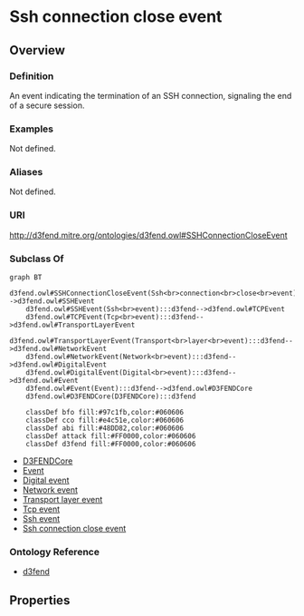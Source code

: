 # Ssh connection close event

## Overview

### Definition
An event indicating the termination of an SSH connection, signaling the end of a secure session.

### Examples
Not defined.

### Aliases
Not defined.

### URI
http://d3fend.mitre.org/ontologies/d3fend.owl#SSHConnectionCloseEvent

### Subclass Of
```mermaid
graph BT
    d3fend.owl#SSHConnectionCloseEvent(Ssh<br>connection<br>close<br>event):::d3fend-->d3fend.owl#SSHEvent
    d3fend.owl#SSHEvent(Ssh<br>event):::d3fend-->d3fend.owl#TCPEvent
    d3fend.owl#TCPEvent(Tcp<br>event):::d3fend-->d3fend.owl#TransportLayerEvent
    d3fend.owl#TransportLayerEvent(Transport<br>layer<br>event):::d3fend-->d3fend.owl#NetworkEvent
    d3fend.owl#NetworkEvent(Network<br>event):::d3fend-->d3fend.owl#DigitalEvent
    d3fend.owl#DigitalEvent(Digital<br>event):::d3fend-->d3fend.owl#Event
    d3fend.owl#Event(Event):::d3fend-->d3fend.owl#D3FENDCore
    d3fend.owl#D3FENDCore(D3FENDCore):::d3fend
    
    classDef bfo fill:#97c1fb,color:#060606
    classDef cco fill:#e4c51e,color:#060606
    classDef abi fill:#48DD82,color:#060606
    classDef attack fill:#FF0000,color:#060606
    classDef d3fend fill:#FF0000,color:#060606
```

- [D3FENDCore](/docs/ontology/reference/model/D3FENDCore/D3FENDCore.md)
- [Event](/docs/ontology/reference/model/D3FENDCore/Event/Event.md)
- [Digital event](/docs/ontology/reference/model/D3FENDCore/Event/Digital%20event/Digital%20event.md)
- [Network event](/docs/ontology/reference/model/D3FENDCore/Event/Digital%20event/Network%20event/Network%20event.md)
- [Transport layer event](/docs/ontology/reference/model/D3FENDCore/Event/Digital%20event/Network%20event/Transport%20layer%20event/Transport%20layer%20event.md)
- [Tcp event](/docs/ontology/reference/model/D3FENDCore/Event/Digital%20event/Network%20event/Transport%20layer%20event/Tcp%20event/Tcp%20event.md)
- [Ssh event](/docs/ontology/reference/model/D3FENDCore/Event/Digital%20event/Network%20event/Transport%20layer%20event/Tcp%20event/Ssh%20event/Ssh%20event.md)
- [Ssh connection close event](/docs/ontology/reference/model/D3FENDCore/Event/Digital%20event/Network%20event/Transport%20layer%20event/Tcp%20event/Ssh%20event/Ssh%20connection%20close%20event/Ssh%20connection%20close%20event.md)


### Ontology Reference
- [d3fend](http://d3fend.mitre.org/ontologies/d3fend.owl#)

## Properties
